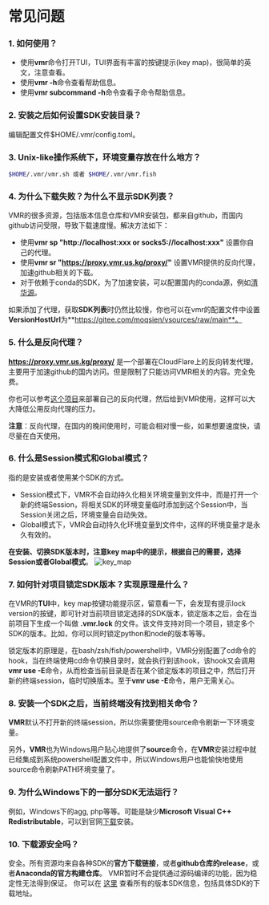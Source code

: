 # 常见问题

### 1. 如何使用？

- 使用**vmr**命令打开TUI，TUI界面有丰富的按键提示(key map)，很简单的英文，注意查看。
- 使用**vmr -h**命令查看帮助信息。
- 使用**vmr subcommand -h**命令查看子命令帮助信息。

### 2. 安装之后如何设置SDK安装目录？

编辑配置文件$HOME/.vmr/config.toml。


### 3. Unix-like操作系统下，环境变量存放在什么地方？

```bash
$HOME/.vmr/vmr.sh 或者 $HOME/.vmr/vmr.fish
```

### 4. 为什么下载失败？为什么不显示SDK列表？

VMR的很多资源，包括版本信息仓库和VMR安装包，都来自github，而国内github访问受限，导致下载速度慢。解决方法如下：

- 使用**vmr sp "http://localhost:xxx or socks5://localhost:xxx"** 设置你自己的代理。
- 使用**vmr sr "https://proxy.vmr.us.kg/proxy/"** 设置VMR提供的反向代理，加速github相关的下载。
- 对于依赖于conda的SDK，为了加速安装，可以配置国内的conda源，例如[清华源](https://mirror.tuna.tsinghua.edu.cn/help/anaconda/?eqid=b45767b90013072c00000005649051db)。

如果添加了代理，获取**SDK列表**时仍然比较慢，你也可以在vmr的配置文件中设置**VersionHostUrl**为**https://gitee.com/moqsien/vsources/raw/main**。

### 5. 什么是反向代理？

**https://proxy.vmr.us.kg/proxy/** 是一个部署在CloudFlare上的反向转发代理，主要用于加速github的国内访问。但是限制了只能访问VMR相关的内容。完全免费。

你也可以参考[这个项目](https://github.com/gaboolic/cloudflare-reverse-proxy)来部署自己的反向代理，然后给到VMR使用，这样可以大大降低公用反向代理的压力。

**注意**：反向代理，在国内的晚间使用时，可能会相对慢一些，如果想要速度快，请尽量在白天使用。

### 6. 什么是Session模式和Global模式？

指的是安装或者使用某个SDK的方式。
- Session模式下，VMR不会自动持久化相关环境变量到文件中，而是打开一个新的终端Session，将相关SDK的环境变量临时添加到这个Session中，当Session关闭之后，环境变量会自动失效。
- Global模式下，VMR会自动持久化环境变量到文件中，这样的环境变量才是永久有效的。

**在安装、切换SDK版本时，注意key map中的提示，根据自己的需要，选择Session或者Global模式**。
![key_map](https://proxy.vmr.us.kg/proxy/https://cdn.jsdelivr.net/gh/moqsien/conf_backup@main/key_map.png)


### 7. 如何针对项目锁定SDK版本？实现原理是什么？

在VMR的**TUI**中，key map按键功能提示区，留意看一下，会发现有提示lock version的按键，即可针对当前项目锁定选择的SDK版本，锁定版本之后，会在当前项目下生成一个叫做 **.vmr.lock** 的文件。该文件支持对同一个项目，锁定多个SDK的版本。比如，你可以同时锁定python和node的版本等等。

锁定版本的原理是，在bash/zsh/fish/powershell中，VMR分别配置了cd命令的hook，当在终端使用cd命令切换目录时，就会执行到该hook，该hook又会调用**vmr use -E**命令，从而检查当前目录是否在某个锁定版本的项目之中，然后打开新的终端session，临时切换版本。至于**vmr use -E**命令，用户无需关心。

### 8. 安装一个SDK之后，当前终端没有找到相关命令？

**VMR**默认不打开新的终端session，所以你需要使用source命令刷新一下环境变量。

另外，**VMR**也为Windows用户贴心地提供了**source**命令，在**VMR**安装过程中就已经集成到系统powershell配置文件中，所以Windows用户也能愉快地使用source命令刷新PATH环境变量了。

### 9. 为什么Windows下的一部分SDK无法运行？

例如，Windows下的agg, php等等。可能是缺少**Microsoft Visual C++ Redistributable**，可以到官网[下载](https://learn.microsoft.com/en-US/cpp/windows/latest-supported-vc-redist?view=msvc-170)安装。

### 10. 下载源安全吗？

安全。所有资源均来自各种SDK的**官方下载链接**，或者**github仓库的release**，或者**Anaconda的官方构建仓库**。
VMR暂时不会提供通过源码编译的功能，因为稳定性无法得到保证。
你可以在 [这里](https://github.com/gvcgo/vsources) 查看所有的版本SDK信息，包括具体SDK的下载地址。
